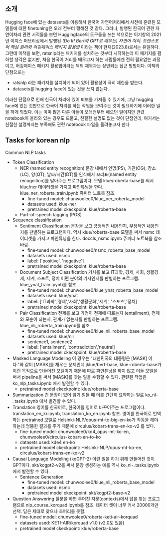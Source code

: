 ## 소개
Hugging face에 있는 datasets를 이용해서 한국어 자연어처리에서 사전에 훈련된 모델들에 대한 finetuning은 오래 전부터 행해진 것 같다. 그러나, 발행된 한국어 관련 자연어처리 관련 서적들을 보면 Huggingface의 도구들을 쓰는 책으로는 이기창의 2021년 이지스 퍼브리싱에서 발행된 *(Do It! Bert와 GPT로 배우는) 자연어 처리: 트랜스포머 핵심 원리와 허깅페이스 패키지 활용법* 이라는 책이 현재(2023.8)로서는 유일하다. 그런데 이책을 보면, ratsnlp라는 패키지를 설치하는 것부터 시작하는데 이 패키지를 폄하할 생각은 없지만, 처음 한국어 처리를 배우고자 하는 사람들에겐 전혀 필요없는 과정이고, 허깅페이스 패키지 활용법이라는 책의 제목과는 상반되는 접근 방법이다. 이책의 단점으로는

- ratsnlp 라는 패키지를 설치하게 되어 있어 활용성이 극히 제한을 받는다.
- datasets를 hugging face에 있는 것을 쓰지 않는다.

이러한 단점으로 인해 한국어 처리에 있어 퇴보를 가져올 수 있기에, 그냥 hugging face에 있는 것만으로 한국어 처리를 하는 작업을 보여주는 것이 필요하기에 이러한 일을 하게 되었다. 이는 이미 많은 다른 이들이 오래전부터 해오던 일이지만 관련 notebook이 올라와 있는 경우도 드물고, 친절한 설명도 없는 것이 단점인데, 여기서는 친절한 설명까지는 부족해도 관련 notebook 파일을 올려놓고자 한다

## Tasks for korean nlp
Common NLP tasks

- Token Classification
  - NER (named entity recognition)
    문장 내에서 인명(PS), 기관(OG), 장소(LC), 양(QT), 날짜/시간(DT)를 인식해서 꼬리표(named entity recognition)를 달아주는 프로그램이다. 모델 klue/roberta-base를 써서 klue/ner 데이터셋을 가지고 파인튜닝을 한다. klue_ner_roberta_train.ipynb 쥬피터 노트북 참조. 
    - fine-tuned model: chunwoolee0/klue_ner_roberta_model
    - datasets used: klue-ner
    - pretrained model ckeckpoint: klue/roberta-base
  - Part-of-speech tagging (POS)
- Sequence classification
  - Sentiment Classification
    문장을 보고 긍정적인 내용인지, 부정적인 내용인지를 판별하는 프로그램이다. 역시 klue/roberta-base 모델을 써서 nsmc 데이터셋을 가지고 파인튜닝을 한다. doccls_nsmc.ipynb 쥬피터 노트북을 참조바람.
    - fine-tuned model: chunwoolee0/nsmc_roberta_base_model
    - datasets used: nsmc
    - label: ['positive', 'negative']
    - pretrained model ckeckpoint: klue/roberta-base
  - Document Subject Classification
    기사를 보고 IT과학, 경제, 사회, 생활경제, 세계, 스포트, 정치 어떤 분야의 기사인지를 판별하는 프로그램. klue_ynat_train.ipynb를 참조
    - fine-tuned model: chunwoolee0/klue_ynat_roberta_base_model
    - datasets used: klue/ynat
    - label: ['IT과학','경제','사회','생활문화','세계',
    '스포츠','정치]
    - pretrained model ckeckpoint: klue/roberta-base
  - Pair Classification
    전제를 보고 가정이 전제에 따르는지 (entailment), 전제와 모순이 되는지, 관계가 없는지를 판별하는 프로그램. klue_nli_roberta_train.ipynb를 참조
    - fine-tuned model: chunwoolee0/klue_nli_roberta_base_model
    - datasets used: klue/nli
    - sentence1, sentence2
    - label: ['entailment', 'contradiction','neutral]
    - pretrained model ckeckpoint: klue/roberta-base
- Masked Language Modeling
  이 경우는 "대한민국의 대통령은 [MASK] 이다."와 같이 [MASK]를 채우는 문제인데 jklue/bert-base, klue-roberta-base가 이런 목적으로 만들어진 모델이기 때문에 따로 파인튜닝을 하지 않고 이들 모델을 써서 pipeline을 써서 [MASK]를 찾는 일을 수행할 수 있다. 관련된 작업은 ko_nlp_tasks.ipynb 에서 발견할 수 있다. 
  - pretrained model ckeckpoint: klue/roberta-base
- Summarization
  긴 문장이 있어 읽기 힘들 때 이를 간단히 요약하는 일로 ko_nl-_tasks.ipynb 에서 발견할 수 있다. 
- Translation
  영어를 한국어로, 한국어를 영어로 바꾸어주는 프로그램이다. translation_en_kr.ipynb, translation_ko_en.ipynb 참조. 영어를 한국어로 번역하는 pretrained 모델로 Helsinki-NLP/opus-mt-tc-big-en-ko가 작동을 해야 하는데 엉뚱한 결과를 주기 때문에 circulus/kobart-trans-en-ko-v2 를 썼다. 
  - fine-tuned model: chunwoolee0/kd4_opus-mt-ko-en, chunwoolee0/circulus-kobart-en-to-ko
  - datasets used: kde4 en-ko
  - pretrained model ckeckpoint: Helsinki-NLP/opus-mt-ko-en, circulus/kobart-trans-en-ko-v2
- Causal Language Modeling (koGPT-2)
   이런 일을 하기 위해 만들어진 것이 GPT이다. skt/kogpt2-v2를 써서 문장 생성하는 예를 역시 ko_nl-_tasks.ipynb 에서 발견할 수 있다. 
  - Sentence Generation
    - fine-tuned model: chunwoolee0/klue_nli_roberta_base_model
    - datasets used: nsmc
    - pretrained model ckeckpoint: skt/kogpt2-base-v2
- Question Answering
  질문을 하면 주어진 지문(contexts)에서 답을 찾는 프로그램으로 nlp_course_korquad.ipynb를 참조. 데이터 셋이 너무 커서 20000개만 선택. 답은 제대로 찾으나 조퍼리를 못함. 
  - fine-tuned model: chunwoolee0/roberta-keti-air-korquad
  - datasets used: KETI-AIR/korquad v1.0 (v2.0도 있음)
  - pretrained model ckeckpoint: klue/roberta-base


